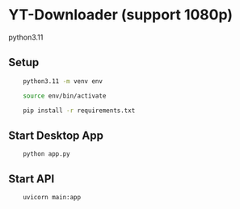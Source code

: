 # YT-Downloader (support 1080p)

python3.11

## Setup

```bash
    python3.11 -m venv env
```

```bash
    source env/bin/activate
```

```bash
    pip install -r requirements.txt
```

## Start Desktop App

```
    python app.py
```

## Start API

```
    uvicorn main:app
```
